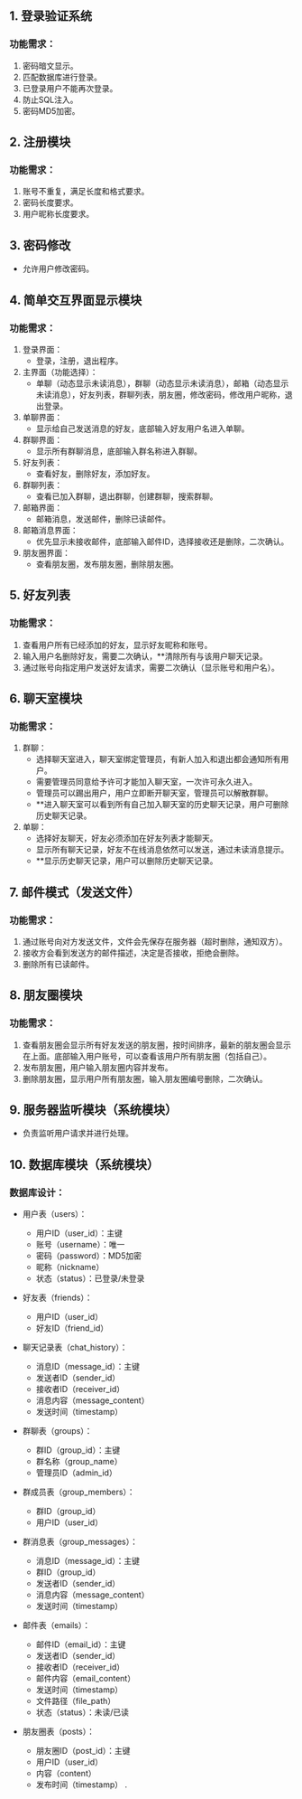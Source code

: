 ## 1. 登录验证系统
### 功能需求：
1. 密码暗文显示。
2. 匹配数据库进行登录。
3. 已登录用户不能再次登录。
4. 防止SQL注入。
5. 密码MD5加密。

## 2. 注册模块
### 功能需求：
1. 账号不重复，满足长度和格式要求。
2. 密码长度要求。
3. 用户昵称长度要求。

## 3. 密码修改
- 允许用户修改密码。

## 4. 简单交互界面显示模块
### 功能需求：
1. 登录界面：
   - 登录，注册，退出程序。
2. 主界面（功能选择）：
   - 单聊（动态显示未读消息），群聊（动态显示未读消息），邮箱（动态显示未读消息），好友列表，群聊列表，朋友圈，修改密码，修改用户昵称，退出登录。
3. 单聊界面：
   - 显示给自己发送消息的好友，底部输入好友用户名进入单聊。
4. 群聊界面：
   - 显示所有群聊消息，底部输入群名称进入群聊。
5. 好友列表：
   - 查看好友，删除好友，添加好友。
6. 群聊列表：
   - 查看已加入群聊，退出群聊，创建群聊，搜索群聊。
7. 邮箱界面：
   - 邮箱消息，发送邮件，删除已读邮件。
8. 邮箱消息界面：
   - 优先显示未接收邮件，底部输入邮件ID，选择接收还是删除，二次确认。
9. 朋友圈界面：
   - 查看朋友圈，发布朋友圈，删除朋友圈。

## 5. 好友列表
### 功能需求：
1. 查看用户所有已经添加的好友，显示好友昵称和账号。
2. 输入用户名删除好友，需要二次确认，**清除所有与该用户聊天记录。
3. 通过账号向指定用户发送好友请求，需要二次确认（显示账号和用户名）。

## 6. 聊天室模块
### 功能需求：
1. 群聊：
   - 选择聊天室进入，聊天室绑定管理员，有新人加入和退出都会通知所有用户。
   - 需要管理员同意给予许可才能加入聊天室，一次许可永久进入。
   - 管理员可以踢出用户，用户立即断开聊天室，管理员可以解散群聊。
   - **进入聊天室可以看到所有自己加入聊天室的历史聊天记录，用户可删除历史聊天记录。
2. 单聊：
   - 选择好友聊天，好友必须添加在好友列表才能聊天。
   - 显示所有聊天记录，好友不在线消息依然可以发送，通过未读消息提示。
   - **显示历史聊天记录，用户可以删除历史聊天记录。

## 7. 邮件模式（发送文件）
### 功能需求：
1. 通过账号向对方发送文件，文件会先保存在服务器（超时删除，通知双方）。
2. 接收方会看到发送方的邮件描述，决定是否接收，拒绝会删除。
3. 删除所有已读邮件。

## 8. 朋友圈模块
### 功能需求：
1. 查看朋友圈会显示所有好友发送的朋友圈，按时间排序，最新的朋友圈会显示在上面。底部输入用户账号，可以查看该用户所有朋友圈（包括自己）。
2. 发布朋友圈，用户输入朋友圈内容并发布。
3. 删除朋友圈，显示用户所有朋友圈，输入朋友圈编号删除，二次确认。

## 9. 服务器监听模块（系统模块）
- 负责监听用户请求并进行处理。

## 10. 数据库模块（系统模块）
### 数据库设计：
- 用户表（users）：
  - 用户ID（user_id）：主键
  - 账号（username）：唯一
  - 密码（password）：MD5加密
  - 昵称（nickname）
  - 状态（status）：已登录/未登录

- 好友表（friends）：
  - 用户ID（user_id）
  - 好友ID（friend_id）

- 聊天记录表（chat_history）：
  - 消息ID（message_id）：主键
  - 发送者ID（sender_id）
  - 接收者ID（receiver_id）
  - 消息内容（message_content）
  - 发送时间（timestamp）

- 群聊表（groups）：
  - 群ID（group_id）：主键
  - 群名称（group_name）
  - 管理员ID（admin_id）

- 群成员表（group_members）：
  - 群ID（group_id）
  - 用户ID（user_id）

- 群消息表（group_messages）：
  - 消息ID（message_id）：主键
  - 群ID（group_id）
  - 发送者ID（sender_id）
  - 消息内容（message_content）
  - 发送时间（timestamp）

- 邮件表（emails）：
  - 邮件ID（email_id）：主键
  - 发送者ID（sender_id）
  - 接收者ID（receiver_id）
  - 邮件内容（email_content）
  - 发送时间（timestamp）
  - 文件路径（file_path）
  - 状态（status）：未读/已读

- 朋友圈表（posts）：
  - 朋友圈ID（post_id）：主键
  - 用户ID（user_id）
  - 内容（content）
  - 发布时间（timestamp）
.